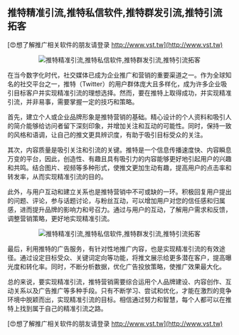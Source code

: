 ## **推特精准引流,推特私信软件,推特群发引流,推特引流拓客**

[😍想了解推广相关软件的朋友请登录 http://www.vst.tw](http://www.vst.tw)

 <center><img src="https://vst.tw/MP4/tuiguang/png/7.png" alt="推特精准引流,推特私信软件,推特群发引流,推特引流拓客"></center>

在当今数字化时代，社交媒体已成为企业推广和营销的重要渠道之一。作为全球知名的社交平台之一，推特（Twitter）的用户群体庞大且多样化，成为许多企业吸引目标客户并实现精准引流的理想选择。然而，要在推特上取得成功，并实现精准引流，并非易事，需要掌握一定的技巧和策略。

首先，建立个人或企业品牌形象是推特营销的基础。精心设计的个人资料和吸引人的简介能够给访问者留下深刻印象，并增加关注和互动的可能性。同时，保持一致的风格和语调，让自己的推文更具辨识度，有助于吸引目标受众的关注。

其次，内容质量是吸引关注和引流的关键。推特是一个信息传播速度快、内容瞬息万变的平台，因此，创造性、有趣且具有吸引力的内容能够更好地引起用户的兴趣和共鸣。结合图片、视频等多种形式，使推文更加生动有趣，提高用户的点击率和转发率，从而实现精准引流的目的。

此外，与用户互动和建立关系也是推特营销中不可或缺的一环。积极回复用户提出的问题、评论，参与话题讨论，与粉丝互动，可以增加用户对您的信任感和归属感，进而提升品牌的影响力和号召力。通过与用户的互动，了解用户需求和反馈，调整营销策略，更好地实现精准引流。

 <center><img src="https://vst.tw/MP4/tuiguang/png/4.png" alt="推特精准引流,推特私信软件,推特群发引流,推特引流拓客"></center>

最后，利用推特的广告服务，有针对性地推广内容，也是实现精准引流的有效途径。通过设定目标受众、关键词定向等功能，将推文展示给更多潜在客户，提高曝光度和转化率。同时，不断分析数据，优化广告投放策略，使推广效果最大化。

总的来说，要实现精准引流，推特营销需要综合运用个人品牌建设、内容创作、互动关系以及广告推广等多种手段。只有不断学习、尝试和优化，才能在激烈的竞争环境中脱颖而出，实现精准引流的目标。相信通过努力和智慧，每个人都可以在推特上找到属于自己的精准引流之路。

[😍想了解推广相关软件的朋友请登录 http://www.vst.tw](http://www.vst.tw)



